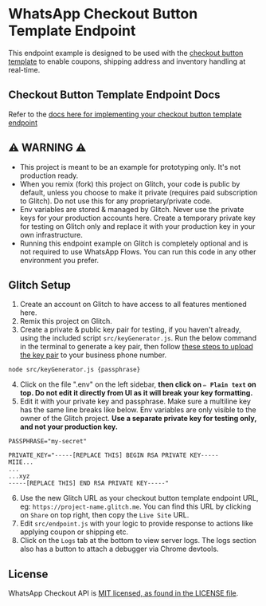 # WhatsApp Checkout Button Template Endpoint

This endpoint example is designed to be used with the [checkout button template](https://developers.facebook.com/docs/whatsapp/cloud-api/payments-api/payments-in/checkout-button-templates) to enable coupons, shipping address and inventory handling at real-time.

## Checkout Button Template Endpoint Docs

Refer to the [docs here for implementing your checkout button template endpoint](https://developers.facebook.com/docs/whatsapp/cloud-api/payments-api/payments-in/checkout-button-templates#enabling_coupons_inventory)

## ⚠️ WARNING ⚠️

- This project is meant to be an example for prototyping only. It's not production ready.
- When you remix (fork) this project on Glitch, your code is public by default, unless you choose to make it private (requires paid subscription to Glitch). Do not use this for any proprietary/private code.
- Env variables are stored & managed by Glitch. Never use the private keys for your production accounts here. Create a temporary private key for testing on Glitch only and replace it with your production key in your own infrastructure.
- Running this endpoint example on Glitch is completely optional and is not required to use WhatsApp Flows. You can run this code in any other environment you prefer.

## Glitch Setup

1. Create an account on Glitch to have access to all features mentioned here.
2. Remix this project on Glitch.
3. Create a private & public key pair for testing, if you haven't already, using the included script `src/keyGenerator.js`. Run the below command in the terminal to generate a key pair, then follow [these steps to upload the key pair](https://developers.facebook.com/docs/whatsapp/flows/guides/implementingyourflowendpoint#upload_public_key) to your business phone number.

```
node src/keyGenerator.js {passphrase}
```

4. Click on the file ".env" on the left sidebar, **then click on `✏️ Plain text` on top. Do not edit it directly from UI as it will break your key formatting.**
5. Edit it with your private key and passphrase. Make sure a multiline key has the same line breaks like below. Env variables are only visible to the owner of the Glitch project. **Use a separate private key for testing only, and not your production key.**

```
PASSPHRASE="my-secret"

PRIVATE_KEY="-----[REPLACE THIS] BEGIN RSA PRIVATE KEY-----
MIIE...
...
...xyz
-----[REPLACE THIS] END RSA PRIVATE KEY-----"
```

6. Use the new Glitch URL as your checkout button template endpoint URL, eg: `https://project-name.glitch.me`. You can find this URL by clicking on `Share` on top right, then copy the `Live Site` URL.
7. Edit `src/endpoint.js` with your logic to provide response to actions like applying coupon or shipping etc.
8. Click on the `Logs` tab at the bottom to view server logs. The logs section also has a button to attach a debugger via Chrome devtools.

## License
WhatsApp Checkout API is [MIT licensed, as found in the LICENSE file](./LICENSE).
